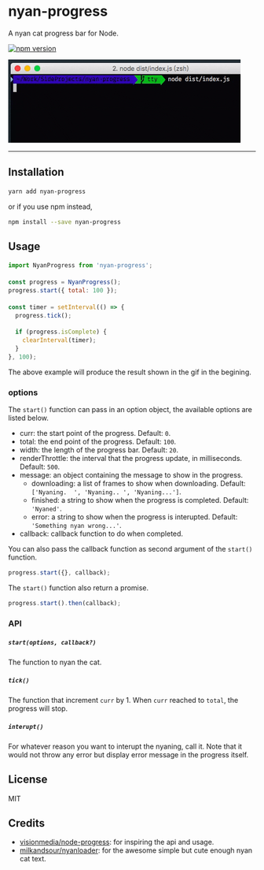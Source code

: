 # nyan-progress
A nyan cat progress bar for Node.

[![npm version](https://badge.fury.io/js/nyan-progress.svg)](https://badge.fury.io/js/nyan-progress)

![screenshot](./assets/screenshot.gif)

---

## Installation
```bash
yarn add nyan-progress
```
or if you use npm instead,
```bash
npm install --save nyan-progress
```

## Usage
```js
import NyanProgress from 'nyan-progress';

const progress = NyanProgress();
progress.start({ total: 100 });

const timer = setInterval(() => {
  progress.tick();

  if (progress.isComplete) {
    clearInterval(timer);
  }
}, 100);
```

The above example will produce the result shown in the gif in the begining.

### options
The `start()` function can pass in an option object, the available options are listed below.

- curr: the start point of the progress. Default: `0`.
- total: the end point of the progress. Default: `100`.
- width: the length of the progress bar. Default: `20`.
- renderThrottle: the interval that the progress update, in milliseconds. Default: `500`.
- message: an object containing the message to show in the progress.
  - downloading: a list of frames to show when downloading. Default: `['Nyaning.  ', 'Nyaning.. ', 'Nyaning...']`.
  - finished: a string to show when the progress is completed. Default: `'Nyaned'`.
  - error: a string to show when the progress is interupted. Default: `'Something nyan wrong...'`.
- callback: callback function to do when completed.

You can also pass the callback function as second argument of the `start()` function.
```js
progress.start({}, callback);
```

The `start()` function also return a promise.
```js
progress.start().then(callback);
```

### API
##### `start(options, callback?)`
The function to nyan the cat.

##### `tick()`
The function that increment `curr` by 1. When `curr` reached to `total`, the progress will stop.

##### `interupt()`
For whatever reason you want to interupt the nyaning, call it. Note that it would not throw any error but display error message in the progress itself.

## License
MIT

## Credits
- [visionmedia/node-progress](https://github.com/visionmedia/node-progress): for inspiring the api and usage.
- [milkandsour/nyanloader](https://github.com/milkandsour/nyanloader): for the awesome simple but cute enough nyan cat text.
